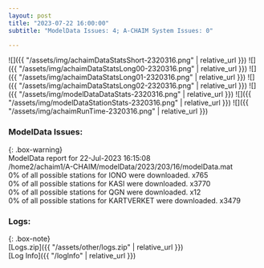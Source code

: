 ```yaml
---
layout: post
title: "2023-07-22 16:00:00"
subtitle: "ModelData Issues: 4; A-CHAIM System Issues: 0"

---
```


![]({{ "/assets/img/achaimDataStatsShort-2320316.png" | relative_url }})
![]({{ "/assets/img/achaimDataStatsLong00-2320316.png" | relative_url }})
![]({{ "/assets/img/achaimDataStatsLong01-2320316.png" | relative_url }})
![]({{ "/assets/img/achaimDataStatsLong02-2320316.png" | relative_url }})
![]({{ "/assets/img/modelDataDataStats-2320316.png" | relative_url }})
![]({{ "/assets/img/modelDataStationStats-2320316.png" | relative_url }})
![]({{ "/assets/img/achaimRunTime-2320316.png" | relative_url }})


### ModelData Issues:  
  
{: .box-warning}  
 ModelData report for 22-Jul-2023 16:15:08   
 /home2/achaim1/A-CHAIM/modelData/2023/203/16/modelData.mat   
 0% of all possible stations for IONO were downloaded. x765   
 0% of all possible stations for KASI were downloaded. x3770   
 0% of all possible stations for QGN were downloaded. x12   
 0% of all possible stations for KARTVERKET were downloaded. x3479   
  


### Logs:  
  
{: .box-note}  
[Logs.zip]({{ "/assets/other/logs.zip" | relative_url }})  
[Log Info]({{ "/logInfo" | relative_url }})  
